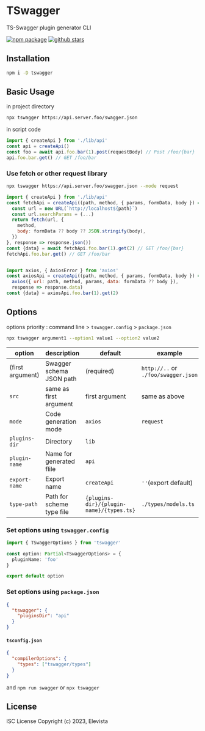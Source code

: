# TSwagger

TS-Swagger plugin generator CLI

[![npm package](https://img.shields.io/npm/v/tswagger.svg?maxAge=2592000&style=flat-square)](https://www.npmjs.com/package/tswagger)
[![github stars](https://img.shields.io/github/stars/Elevista/tswagger?style=social)](https://github.com/Elevista/tswagger)

## Installation

```sh
npm i -D tswagger
```

## Basic Usage

in project directory

```sh
npx tswagger https://api.server.foo/swagger.json
```

in script code

```js
import { createApi } from './lib/api'
const api = createApi()
const foo = await api.foo.bar(1).post(requestBody) // Post /foo/{bar} 
api.foo.bar.get() // GET /foo/bar
```

### Use fetch or other request library

```sh
npx tswagger https://api.server.foo/swagger.json --mode request
```

```js
import { createApi } from './lib/api'
const fetchApi = createApi((path, method, { params, formData, body }) => {
  const url = new URL(`http://localhost${path}`)
  const url.searchParams = (...)
  return fetch(url, {
    method,
    body: formData ?? body ?? JSON.stringify(body),
  })
}, response => response.json())
const {data} = await fetchApi.foo.bar(1).get(2) // GET /foo/{bar} 
fetchApi.foo.bar.get() // GET /foo/bar


import axios, { AxiosError } from 'axios'
const axiosApi = createApi((path, method, { params, formData, body }) =>
  axios({ url: path, method, params, data: formData ?? body }),
  response => response.data)
const {data} = axiosApi.foo.bar(1).get(2)
```

## Options

options priority : command line > `tswagger.config` > `package.json`

```sh
npx tswagger argument1 --option1 value1 --option2 value2
```

| option           | description                | default                                  | example                             |
|------------------|----------------------------|------------------------------------------|-------------------------------------|
| (first argument) | Swagger schema JSON path   | (required)                               | `http://..` or `./foo/swagger.json` |
| `src`            | same as first argument     | first argument                           | same as above                       |
| `mode`           | Code generation mode       | `axios`                                  | `request`                           |
| `plugins-dir`    | Directory                  | `lib`                                    |                                     |
| `plugin-name`    | Name for generated flile   | `api`                                    |                                     |
| `export-name`    | Export name                | `createApi`                              | `''`(export default)                |
| `type-path`      | Path for scheme type file  | `{plugins-dir}/{plugin-name}/{types.ts}` | `./types/models.ts`                 |

### Set options using `tswagger.config`

```ts
import { TSwaggerOptions } from 'tswagger'

const option: Partial<TSwaggerOptions> = {
  pluginName: 'foo'
}

export default option
```

### Set options using `package.json`

```json
{
  "tswagger": {
    "pluginsDir": "api"
  }
}
```

#### `tsconfig.json`

```json
{
  "compilerOptions": {
    "types": ["tswagger/types"]
  }
}
```

and `npm run swagger` or `npx tswagger`

## License

ISC License
Copyright (c) 2023, Elevista
